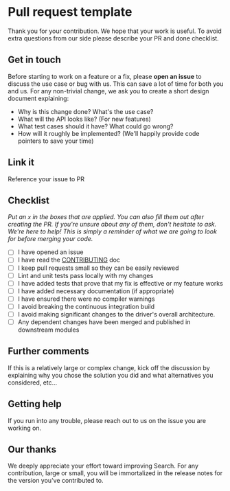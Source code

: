 # Pull request template

Thank you for your contribution. We hope that your work is useful. To avoid extra questions from our side please describe your PR and done checklist.

## Get in touch

Before starting to work on a feature or a fix, please **open an issue** to discuss the use case or bug with us. This can save a lot of time for both you and us. For any non-trivial change, we ask you to create a short design document explaining:

- Why is this change done? What's the use case?
- What will the API looks like? (For new features)
- What test cases should it have? What could go wrong?
- How will it roughly be implemented? (We'll happily provide code pointers to save your time)

## Link it

Reference your issue to PR

## Checklist

_Put an `x` in the boxes that are applied. You can also fill them out after creating the PR. If you're unsure about any of them, don't hesitate to ask. We're here to help! This is simply a reminder of what we are going to look for before merging your code._

- [ ] I have opened an issue
- [ ] I have read the [CONTRIBUTING](https://github.com/cybercongress/congress/blob/master/.github/CONTRIBUTING.md) doc
- [ ] I keep pull requests small so they can be easily reviewed
- [ ] Lint and unit tests pass locally with my changes
- [ ] I have added tests that prove that my fix is effective or my feature works
- [ ] I have added necessary documentation (if appropriate)
- [ ] I have ensured there were no compiler warnings
- [ ] I avoid breaking the continuous integration build
- [ ] I avoid making significant changes to the driver's overall architecture.
- [ ] Any dependent changes have been merged and published in downstream modules

## Further comments

If this is a relatively large or complex change, kick off the discussion by explaining why you chose the solution you did and what alternatives you considered, etc...

## Getting help

If you run into any trouble, please reach out to us on the issue you are working on.

## Our thanks

We deeply appreciate your effort toward improving Search. For any contribution, large or small, you will be immortalized in the release notes for the version you've contributed to.
